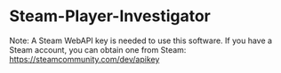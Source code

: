 # Steam-Player-Investigator

Note: A Steam WebAPI key is needed to use this software. If you have a Steam account, you can obtain one from Steam: https://steamcommunity.com/dev/apikey
